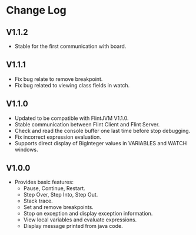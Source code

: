 # Change Log
## V1.1.2
- Stable for the first communication with board.
## V1.1.1
- Fix bug relate to remove breakpoint.
- Fix bug related to viewing class fields in watch.
## V1.1.0
- Updated to be compatible with FlintJVM V1.1.0.
- Stable communication between Flint Client and Flint Server.
- Check and read the console buffer one last time before stop debugging.
- Fix incorrect expression evaluation.
- Supports direct display of BigInteger values ​​in VARIABLES and WATCH windows.
## V1.0.0
- Provides basic features:
  - Pause, Continue, Restart.
  - Step Over, Step Into, Step Out.
  - Stack trace.
  - Set and remove breakpoints.
  - Stop on exception and display exception information.
  - View local variables and evaluate expressions.
  - Display message printed from java code.